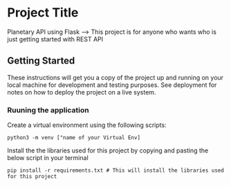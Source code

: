 # Project Title

Planetary API  using Flask --> This project is for anyone who wants who is just getting started with REST API

## Getting Started

These instructions will get you a copy of the project up and running on your local machine for development and testing purposes. See deployment for notes on how to deploy the project on a live system.

### Ruuning the application

Create a virtual environment using the following scripts:

```
python3 -m venv ["name of your Virtual Env]
```

Install the the libraries used for this project by copying and pasting the below script in your terminal

```
pip install -r requirements.txt # This will install the libraries used for this project
```


